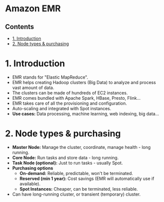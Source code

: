# Amazon EMR <!-- omit in toc -->

## Contents <!-- omit in toc -->

- [1. Introduction](#1-introduction)
- [2. Node types \& purchasing](#2-node-types--purchasing)

# 1. Introduction

- EMR stands for "Elastic MapReduce".
- EMR helps creating Hadoop clusters (Big Data) to analyze and process vast amount of data.
- The clusters can be made of hundreds of EC2 instances.
- EMR comes bundled with Apache Spark, HBase, Presto, Flink...
- EMR takes care of all the provisioning and configuration.
- Auto-scaling and integrated with Spot instances.
- **Use cases:** Data processing, machine learning, web indexing, big data...

# 2. Node types & purchasing

- **Master Node:** Manage the cluster, coordinate, manage health - long running.
- **Core Node:** Run tasks and store data - long running.
- **Task Node (optional):** Just to run tasks - usually Spot.
- **Purchasing options**
  - **On-demand:** Reliable, predictable, won't be terminated.
  - **Reserved (min 1 year):** Cost savings (EMR will automatically use if available).
  - **Spot Instances:** Cheaper, can be terminated, less reliable.
- Can have long-running cluster, or transient (temporary) cluster.
